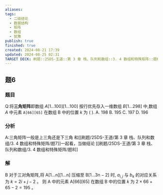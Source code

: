 ```yaml
---
aliases: 
tags:
  - 二级结论
  - 数据结构
  - 矩阵
  - 数组
  - 犹豫
publish: true
finished: true
created: 2024-08-21 17:39
updated: 2024-08-25 02:31
TARGET DECK: 刷题::25DS-王道::第 3 章 栈、队列和数组::3. 4 数组和特殊矩阵::题6
---
```

## 题6
### 题目
Q:将**三角矩阵**即数组 $A\lbrack  {1\ldots {100}}\rbrack  \lbrack  {1\ldots {100}}\rbrack$ 按行优先存入一维数组 $B\lbrack  {1\ldots {298}}\rbrack$ 中,数组 $A$ 中元素 `A[66][65]` 在数组 B 中的位置 $k$ 为 ( ).
A. 198 
B. 195 
C. 197 
D. 196
### 分析
A:三角矩阵一般是上三角还是下三角
和[[刷题/25DS-王道/第 3 章 栈、队列和数组/3. 4 数组和特殊矩阵/题7]]一起看，当做结论
[[刷题/25DS-王道/第 3 章 栈、队列和数组/3. 4 数组和特殊矩阵/题8]]
### 解
B
对于三对角矩阵,将 $\mathrm{A}\lbrack  {1\ldots \mathrm{n}}\rbrack  \lbrack  {1\ldots \mathrm{n}}\rbrack$ 压缩至 $\mathrm{B}\lbrack  {1\ldots 3\mathrm{n} - 2}\rbrack$ 时, ${a}_{i,j}$ 与 ${b}_{k}$ 的对应关系为 $k = {2i} + j - 2$ 。
则 $\mathrm{A}$ 中的元素 $\mathrm{A}\lbrack  {66}\rbrack  \lbrack  {65}\rbrack$ 在数组 $\mathrm{B}$ 中的位置 $k$ 为 $2 \times  {66} + {65} - 2 = {195}$ 。
